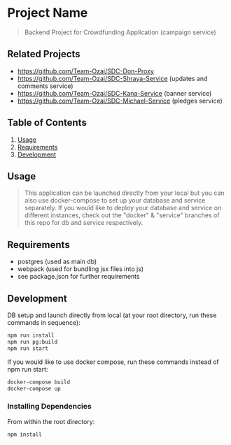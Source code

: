 # Project Name

> Backend Project for Crowdfunding Application (campaign service)

## Related Projects

- https://github.com/Team-Ozai/SDC-Don-Proxy
- https://github.com/Team-Ozai/SDC-Shraya-Service (updates and comments service)
- https://github.com/Team-Ozai/SDC-Kana-Service (banner service)
- https://github.com/Team-Ozai/SDC-Michael-Service (pledges service)

## Table of Contents

1. [Usage](#Usage)
1. [Requirements](#requirements)
1. [Development](#development)

## Usage

> This application can be launched directly from your local but you can also use docker-compose to set up your database and service separately.
> If you would like to deploy your database and service on different instances, check out the "docker" & "service" branches of this repo for db and service respectively.

## Requirements

- postgres (used as main db)
- webpack (used for bundling jsx files into js)
- see package.json for further requirements

## Development

DB setup and launch directly from local (at your root directory, run these commands in sequence):

```sh
npm run install
npm run pg:build
npm run start
```

If you would like to use docker compose, run these commands instead of npm run start:

```sh
docker-compose build
docker-compose up
```

### Installing Dependencies

From within the root directory:

```sh
npm install
```
